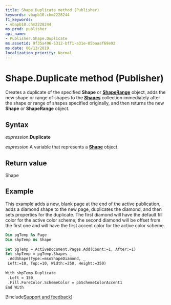 ```yaml
---
title: Shape.Duplicate method (Publisher)
keywords: vbapb10.chm2228244
f1_keywords:
- vbapb10.chm2228244
ms.prod: publisher
api_name:
- Publisher.Shape.Duplicate
ms.assetid: 9f35a496-5312-bff1-a31e-05baaaf69e92
ms.date: 06/13/2019
localization_priority: Normal
---
```



# Shape.Duplicate method (Publisher)

Creates a duplicate of the specified **Shape** or **[ShapeRange](Publisher.ShapeRange.md)** object, adds the new shape or range of shapes to the **[Shapes](Publisher.Shapes.md)** collection immediately after the shape or range of shapes specified originally, and then returns the new **Shape** or **ShapeRange** object.


## Syntax

_expression_.**Duplicate**

_expression_ A variable that represents a **[Shape](Publisher.Shape.md)** object.


## Return value

Shape


## Example

This example adds a new, blank page at the end of the active publication, adds a diamond shape to the new page, duplicates the diamond, and then sets properties for the duplicate. The first diamond will have the default fill color for the active color scheme; the second diamond will be offset from the first one and will have the first accent color for the active color scheme.

```vb
Dim pgTemp As Page 
Dim shpTemp As Shape 
 
Set pgTemp = ActiveDocument.Pages.Add(Count:=1, After:=1) 
Set shpTemp = pgTemp.Shapes _ 
 .AddShape(Type:=msoShapeDiamond, _ 
 Left:=10, Top:=10, Width:=250, Height:=350) 
 
With shpTemp.Duplicate 
 .Left = 150 
 .Fill.ForeColor.SchemeColor = pbSchemeColorAccent1 
End With
```

[!include[Support and feedback](~/includes/feedback-boilerplate.md)]